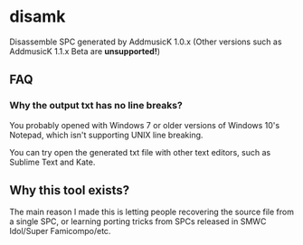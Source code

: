 # disamk

Disassemble SPC generated by AddmusicK 1.0.x (Other versions such as AddmusicK 1.1.x Beta are **unsupported!**)

## FAQ

### Why the output txt has no line breaks?

You probably opened with Windows 7 or older versions of Windows 10's Notepad, which isn't supporting UNIX line breaking.

You can try open the generated txt file with other text editors, such as Sublime Text and Kate.

## Why this tool exists?

The main reason I made this is letting people recovering the source file from a single SPC, or learning porting tricks from SPCs released in SMWC Idol/Super Famicompo/etc.
